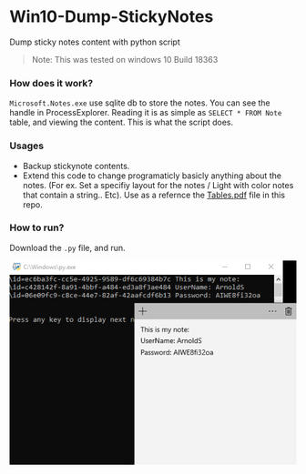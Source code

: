 # Win10-Dump-StickyNotes
Dump sticky notes content with python script

> Note: This was tested on windows 10 Build 18363


### How does it work? 
`Microsoft.Notes.exe` use sqlite db to store the notes. You can see the handle in ProcessExplorer. 
Reading it is as simple as `SELECT * FROM Note` table, and viewing the content. 
This is what the script does.

### Usages
* Backup stickynote contents.
* Extend this code to change programaticly basicly anything about the notes. (For ex. Set a specifiy layout for the notes / Light with color notes that contain a string.. Etc). Use as a refernce the [Tables.pdf](./Tables.pdf) file in this repo. 

### How to run?
Download the `.py` file, and run.


![Screenshot](./Example.png)
